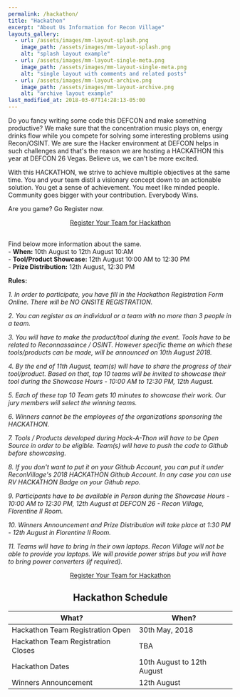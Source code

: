 ```yaml
---
permalink: /hackathon/
title: "Hackathon"
excerpt: "About Us Information for Recon Village"
layouts_gallery:
  - url: /assets/images/mm-layout-splash.png
    image_path: /assets/images/mm-layout-splash.png
    alt: "splash layout example"
  - url: /assets/images/mm-layout-single-meta.png
    image_path: /assets/images/mm-layout-single-meta.png
    alt: "single layout with comments and related posts"
  - url: /assets/images/mm-layout-archive.png
    image_path: /assets/images/mm-layout-archive.png
    alt: "archive layout example"
last_modified_at: 2018-03-07T14:28:13-05:00
---
```

Do you fancy writing some code this DEFCON and make something productive? We make sure that the concentration music plays on, energy drinks flow while you compete for solving some interesting problems using Recon/OSINT. We are sure the Hacker environment at DEFCON helps in such challenges and that's the reason we are hosting a HACKATHON this year at DEFCON 26 Vegas. Believe us, we can't be more excited. 

With this HACKATHON, we strive to achieve multiple objectives at the same time. You and your team distil a visionary concept down to an actionable solution. You get a sense of achievement. You meet like minded people. Community goes bigger with your contribution. Everybody Wins. 

Are you game? Go Register now. 

<center><div markdown="0"><a href="https://goo.gl/forms/Tla8ZabPTRby1UFe2" class="btn btn--success" size="10 ">Register Your Team for Hackathon</a></div></center><br>

Find below more information about the same.
<br> - **When:** 10th August to 12th August 10:AM
<br> - **Tool/Product Showcase:** 12th August 10:00 AM to 12:30 PM
<br> - **Prize Distribution:** 12th August, 12:30 PM

**Rules:** 

*1. In order to participate, you have fill in the Hackathon Registration Form Online. There will be NO ONSITE REGISTRATION.*

*2. You can register as an individual or a team with no more than 3 people in a team.*

*3. You will have to make the product/tool during the event. Tools have to be related to Reconnassaince / OSINT. However specific theme on which these tools/products can be made, will be announced on 10th August 2018.*

*4. By the end of 11th August, team(s) will have to share the progress of their tool/product. Based on that, top 10 teams will be invited to showcase their tool during the Showcase Hours - 10:00 AM to 12:30 PM, 12th August.*

*5. Each of these top 10 Team gets 10 minutes to showcase their work. Our jury members will select the winning teams.* 

*6. Winners cannot be the employees of the organizations sponsoring the HACKATHON.*

*7. Tools / Products developed during Hack-A-Thon will have to be Open Source in order to be eligible. Team(s) will have to push the code to Github before showcasing.*

*8. If you don't want to put it on your Github Account, you can put it under ReconVillage's 2018 HACKATHON Github Account. In any case you can use RV HACKATHON Badge on your Github repo.* 

*9. Participants have to be available in Person during the Showcase Hours - 10:00 AM to 12:30 PM, 12th August at DEFCON 26 - Recon Village, Florentine II Room.* 

*10. Winners Announcement and Prize Distribution will take place at 1:30 PM - 12th August in Florentine II Room.* 

*11. Teams will have to bring in their own laptops. Recon Village will not be able to provide you laptops. We will provide power strips but you will have to bring power converters (if required).*

<center><div markdown="0"><a href="https://goo.gl/forms/Tla8ZabPTRby1UFe2" class="btn btn--success" size="10 ">Register Your Team for Hackathon</a></div></center>

## <center> Hackathon Schedule </center>

| What?                                        | When?	                                           |
| ------------------------------------------- | ----------------------------------------------------- |
| Hackathon Team Registration Open | 30th May, 2018 |
| Hackathon Team Registration Closes | TBA |
| Hackathon Dates | 10th August to 12th August |
| Winners Announcement | 12th August |
